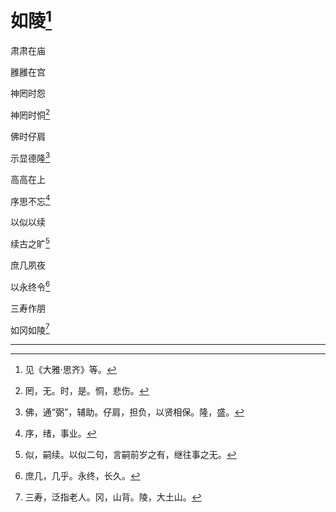    

# 如陵[^1]

肃肃在庙

雝雝在宫

神罔时怨

神罔时恫[^2]

佛时仔肩

示显德隆[^3]

高高在上

序思不忘[^4]

以似以续

续古之旷[^5]

庶几夙夜

以永终令[^6]

三寿作朋

如冈如陵[^7]

* * *

[^1]: 见《大雅·思齐》等。
[^2]: 罔，无。时，是。恫，悲伤。
[^3]: 佛，通“弼”，辅助。仔肩，担负，以贤相保。隆，盛。
[^4]: 序，绪，事业。
[^5]: 似，嗣续。以似二句，言嗣前岁之有，继往事之无。
[^6]: 庶几，几乎。永终，长久。
[^7]: 三寿，泛指老人。冈，山背。陵，大土山。